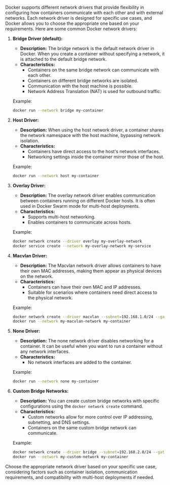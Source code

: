 Docker supports different network drivers that provide flexibility in configuring how containers communicate with each other and with external networks. Each network driver is designed for specific use cases, and Docker allows you to choose the appropriate one based on your requirements. Here are some common Docker network drivers:

1. **Bridge Driver (default):**
   - **Description:** The bridge network is the default network driver in Docker. When you create a container without specifying a network, it is attached to the default bridge network.
   - **Characteristics:**
      - Containers on the same bridge network can communicate with each other.
      - Containers on different bridge networks are isolated.
      - Communication with the host machine is possible.
      - Network Address Translation (NAT) is used for outbound traffic.

   Example:
   ```bash
   docker run --network bridge my-container
   ```

2. **Host Driver:**
   - **Description:** When using the host network driver, a container shares the network namespace with the host machine, bypassing network isolation.
   - **Characteristics:**
      - Containers have direct access to the host's network interfaces.
      - Networking settings inside the container mirror those of the host.

   Example:
   ```bash
   docker run --network host my-container
   ```

3. **Overlay Driver:**
   - **Description:** The overlay network driver enables communication between containers running on different Docker hosts. It is often used in Docker Swarm mode for multi-host deployments.
   - **Characteristics:**
      - Supports multi-host networking.
      - Enables containers to communicate across hosts.

   Example:
   ```bash
   docker network create --driver overlay my-overlay-network
   docker service create --network my-overlay-network my-service
   ```

4. **Macvlan Driver:**
   - **Description:** The Macvlan network driver allows containers to have their own MAC addresses, making them appear as physical devices on the network.
   - **Characteristics:**
      - Containers can have their own MAC and IP addresses.
      - Suitable for scenarios where containers need direct access to the physical network.

   Example:
   ```bash
   docker network create --driver macvlan --subnet=192.168.1.0/24 --gateway=192.168.1.1 -o parent=eth0 my-macvlan-network
   docker run --network my-macvlan-network my-container
   ```

5. **None Driver:**
   - **Description:** The none network driver disables networking for a container. It can be useful when you want to run a container without any network interfaces.
   - **Characteristics:**
      - No network interfaces are added to the container.

   Example:
   ```bash
   docker run --network none my-container
   ```

6. **Custom Bridge Networks:**
   - **Description:** You can create custom bridge networks with specific configurations using the `docker network create` command.
   - **Characteristics:**
      - Custom networks allow for more control over IP addressing, subnetting, and DNS settings.
      - Containers on the same custom bridge network can communicate.

   Example:
   ```bash
   docker network create --driver bridge --subnet=192.168.2.0/24 --gateway=192.168.2.1 my-custom-network
   docker run --network my-custom-network my-container
   ```

Choose the appropriate network driver based on your specific use case, considering factors such as container isolation, communication requirements, and compatibility with multi-host deployments if needed.
